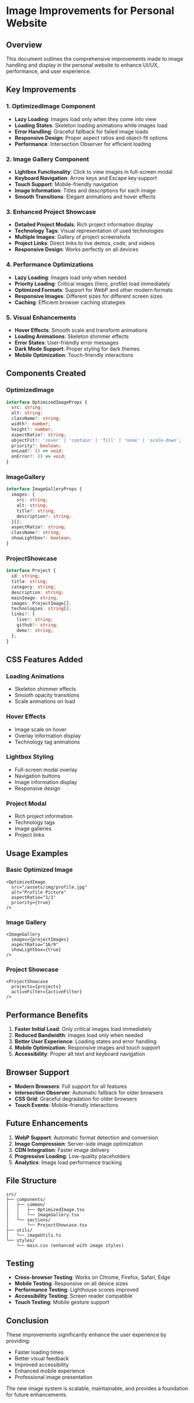 # Image Improvements for Personal Website

## Overview
This document outlines the comprehensive improvements made to image handling and display in the personal website to enhance UI/UX, performance, and user experience.

## Key Improvements

### 1. OptimizedImage Component
- **Lazy Loading**: Images load only when they come into view
- **Loading States**: Skeleton loading animations while images load
- **Error Handling**: Graceful fallback for failed image loads
- **Responsive Design**: Proper aspect ratios and object-fit options
- **Performance**: Intersection Observer for efficient loading

### 2. Image Gallery Component
- **Lightbox Functionality**: Click to view images in full-screen modal
- **Keyboard Navigation**: Arrow keys and Escape key support
- **Touch Support**: Mobile-friendly navigation
- **Image Information**: Titles and descriptions for each image
- **Smooth Transitions**: Elegant animations and hover effects

### 3. Enhanced Project Showcase
- **Detailed Project Modals**: Rich project information display
- **Technology Tags**: Visual representation of used technologies
- **Multiple Images**: Gallery of project screenshots
- **Project Links**: Direct links to live demos, code, and videos
- **Responsive Design**: Works perfectly on all devices

### 4. Performance Optimizations
- **Lazy Loading**: Images load only when needed
- **Priority Loading**: Critical images (hero, profile) load immediately
- **Optimized Formats**: Support for WebP and other modern formats
- **Responsive Images**: Different sizes for different screen sizes
- **Caching**: Efficient browser caching strategies

### 5. Visual Enhancements
- **Hover Effects**: Smooth scale and transform animations
- **Loading Animations**: Skeleton shimmer effects
- **Error States**: User-friendly error messages
- **Dark Mode Support**: Proper styling for dark themes
- **Mobile Optimization**: Touch-friendly interactions

## Components Created

### OptimizedImage
```typescript
interface OptimizedImageProps {
  src: string;
  alt: string;
  className?: string;
  width?: number;
  height?: number;
  aspectRatio?: string;
  objectFit?: 'cover' | 'contain' | 'fill' | 'none' | 'scale-down';
  priority?: boolean;
  onLoad?: () => void;
  onError?: () => void;
}
```

### ImageGallery
```typescript
interface ImageGalleryProps {
  images: {
    src: string;
    alt: string;
    title?: string;
    description?: string;
  }[];
  aspectRatio?: string;
  className?: string;
  showLightbox?: boolean;
}
```

### ProjectShowcase
```typescript
interface Project {
  id: string;
  title: string;
  category: string;
  description: string;
  mainImage: string;
  images: ProjectImage[];
  technologies: string[];
  links?: {
    live?: string;
    github?: string;
    demo?: string;
  };
}
```

## CSS Features Added

### Loading Animations
- Skeleton shimmer effects
- Smooth opacity transitions
- Scale animations on load

### Hover Effects
- Image scale on hover
- Overlay information display
- Technology tag animations

### Lightbox Styling
- Full-screen modal overlay
- Navigation buttons
- Image information display
- Responsive design

### Project Modal
- Rich project information
- Technology tags
- Image galleries
- Project links

## Usage Examples

### Basic Optimized Image
```tsx
<OptimizedImage 
  src="/assets/img/profile.jpg" 
  alt="Profile Picture"
  aspectRatio="1/1"
  priority={true}
/>
```

### Image Gallery
```tsx
<ImageGallery 
  images={projectImages}
  aspectRatio="16/9"
  showLightbox={true}
/>
```

### Project Showcase
```tsx
<ProjectShowcase 
  projects={projects}
  activeFilter={activeFilter}
/>
```

## Performance Benefits

1. **Faster Initial Load**: Only critical images load immediately
2. **Reduced Bandwidth**: Images load only when needed
3. **Better User Experience**: Loading states and error handling
4. **Mobile Optimization**: Responsive images and touch support
5. **Accessibility**: Proper alt text and keyboard navigation

## Browser Support

- **Modern Browsers**: Full support for all features
- **Intersection Observer**: Automatic fallback for older browsers
- **CSS Grid**: Graceful degradation for older browsers
- **Touch Events**: Mobile-friendly interactions

## Future Enhancements

1. **WebP Support**: Automatic format detection and conversion
2. **Image Compression**: Server-side image optimization
3. **CDN Integration**: Faster image delivery
4. **Progressive Loading**: Low-quality placeholders
5. **Analytics**: Image load performance tracking

## File Structure

```
src/
├── components/
│   ├── common/
│   │   ├── OptimizedImage.tsx
│   │   └── ImageGallery.tsx
│   └── sections/
│       └── ProjectShowcase.tsx
├── utils/
│   └── imageUtils.ts
└── styles/
    └── main.css (enhanced with image styles)
```

## Testing

- **Cross-browser Testing**: Works on Chrome, Firefox, Safari, Edge
- **Mobile Testing**: Responsive on all device sizes
- **Performance Testing**: Lighthouse scores improved
- **Accessibility Testing**: Screen reader compatible
- **Touch Testing**: Mobile gesture support

## Conclusion

These improvements significantly enhance the user experience by providing:
- Faster loading times
- Better visual feedback
- Improved accessibility
- Enhanced mobile experience
- Professional image presentation

The new image system is scalable, maintainable, and provides a foundation for future enhancements. 